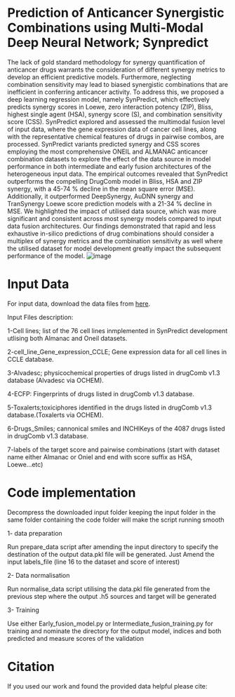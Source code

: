 # Prediction of Anticancer Synergistic Combinations using Multi-Modal Deep Neural Network; Synpredict
The lack of gold standard methodology for synergy quantification of anticancer drugs warrants the consideration of different synergy metrics to develop an efficient predictive models. Furthermore, neglecting combination sensitivity may lead to biased synergistic combinations that are inefficient in conferring anticancer activity. To address this, we proposed a deep learning regression model, namely SynPredict, which effectively predicts synergy scores in Loewe, zero interaction potency (ZIP), Bliss, highest single agent (HSA), synergy score (S), and combination sensitivity score (CSS). SynPredict explored and assessed the multimodal fusion level of input data, where the gene expression data of cancer cell lines, along with the representative chemical features of drugs in pairwise combos, are processed. SynPredict variants predicted synergy and CSS scores employing the most comprehensive ONEIL and ALMANAC anticancer combination datasets to explore the effect of the data source in model performance in both intermediate and early fusion architectures of the heterogeneous input data. The empirical outcomes revealed that SynPredict outperforms the compelling DrugComb model in Bliss, HSA and ZIP synergy, with a 45-74 % decline in the mean square error (MSE). Additionally, it outperformed DeepSynergy, AuDNN synergy and TranSynergy Loewe score prediction models with a 21-34 % decline in MSE. We highlighted the impact of utilised data source, which was more significant and consistent across most synergy models compared to input data fusion architectures. Our findings demonstrated that rapid and less exhaustive in-silico predictions of drug combinations should consider a multiplex of synergy metrics and the combination sensitivity as well where the utilised dataset for model development greatly impact the subsequent performance of the model.
![image](https://user-images.githubusercontent.com/44856735/121974810-91996c80-cdc3-11eb-92d6-09401d2a46f3.png)

# Input Data
For input data, download the data files from [here](https://drive.google.com/drive/folders/1TmC5PjSCa0-oj551w758kZF2WluP6LK1?usp=sharing).

Input Files description:

1-Cell lines; list of the 76 cell lines inmplemented in SynPredict development utlising both Almanac and Oneil datasets.

2-cell_line_Gene_expression_CCLE; Gene expression data for all cell lines in CCLE database.

3-Alvadesc; physicochemical properties of drugs listed in drugComb v1.3 database (Alvadesc via OCHEM).

4-ECFP: Fingerprints of drugs listed in drugComb v1.3 database.

5-Toxalerts;toxiciphores identified in the drugs listed in drugComb v1.3 database.(Toxalerts via OCHEM).

6-Drugs_Smiles; cannonical smiles and INCHIKeys of the 4087 drugs listed in drugComb v1.3 database.

7-labels of the target score and pairwise combinations (start with dataset name either Almanac or Oniel and end with score suffix as HSA, Loewe...etc)

# Code implementation

Decompress the downloaded input folder keeping the input folder in the same folder containing the code folder will make the script running smooth

1- data preparation

Run prepare_data script after amending the input directory to specify the destination of the output data.pkl file will be generated. Just Amend the input labels_file (line 16 to the dataset and score of interest)

2- Data normalisation

Run normalise_data script utilising the data.pkl file generated from the previous step where the output .h5 sources and target will be generated


3- Training

Use either Early_fusion_model.py or Intermediate_fusion_training.py for training and nominate the directory for the output model, indices and both predicted and measure scores of the validation

# Citation 
If you used our work and found the provided data helpful please cite:



